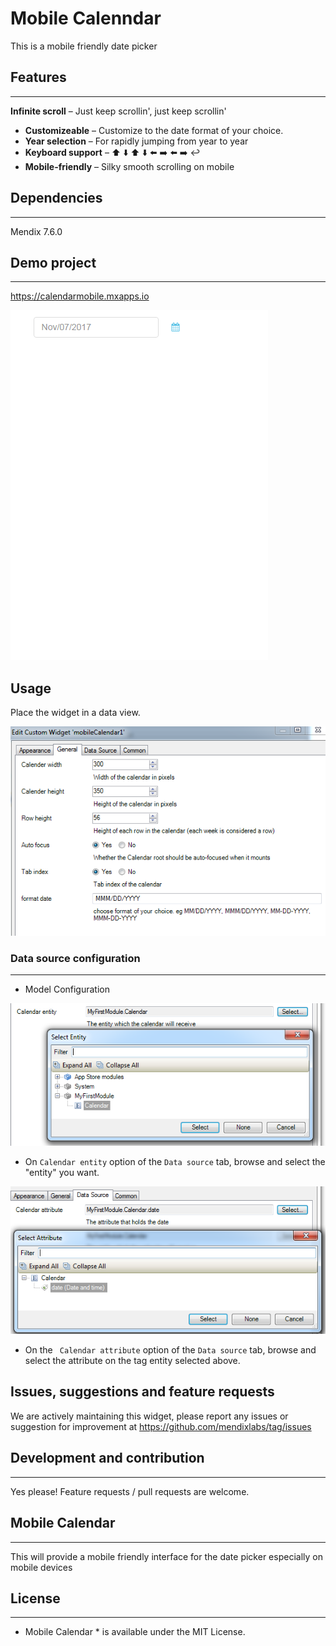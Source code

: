 # Mobile Calenndar
This is a mobile friendly date picker

## Features
---
 **Infinite scroll** – Just keep scrollin', just keep scrollin'
* **Customizeable** – Customize to the date format of your choice.
* **Year selection** – For rapidly jumping from year to year
* **Keyboard support** – ⬆️ ⬇️ ⬆️ ⬇️ ⬅️ ➡️ ⬅️ ➡️ ↩️
* **Mobile-friendly** – Silky smooth scrolling on mobile

## Dependencies
---
Mendix 7.6.0

## Demo project
---
https://calendarmobile.mxapps.io

![Demo](assets/Demo.gif)

## Usage
Place the widget in a data view.



![General](assets/General.PNG)



### Data source configuration
---

 - Model Configuration

![Data source](/assets/EntitySource.png)
 - On `Calendar entity` option of the `Data source` tab, browse and 
 select the "entity" you want.
 
 ![Data source](/assets/Attribute.png)
 
 - On the ` Calendar attribute` option of the `Data source` tab, browse and 
 select the attribute on the tag entity selected above. 

## Issues, suggestions and feature requests
We are actively maintaining this widget, please report any issues or suggestion for improvement at https://github.com/mendixlabs/tag/issues

## Development and contribution
---
Yes please! Feature requests / pull requests are welcome. 

## Mobile Calendar
---
 This will provide a mobile friendly interface for the date picker especially on mobile devices 

## License
---------
* Mobile Calendar * is available under the MIT License.